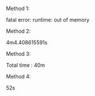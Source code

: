 Method 1:

fatal error: runtime: out of memory

Method 2:


4m4.408615591s


Method 3:

Total time : 40m


Method 4:

52s